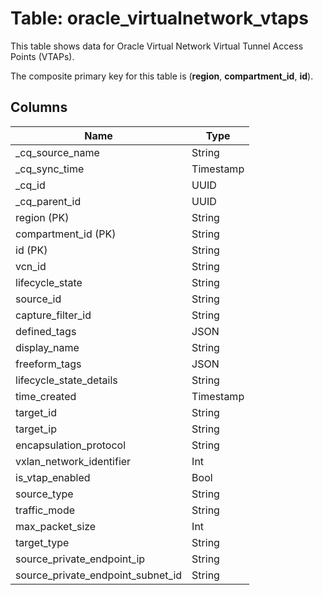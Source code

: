 # Table: oracle_virtualnetwork_vtaps

This table shows data for Oracle Virtual Network Virtual Tunnel Access Points (VTAPs).

The composite primary key for this table is (**region**, **compartment_id**, **id**).

## Columns

| Name          | Type          |
| ------------- | ------------- |
|_cq_source_name|String|
|_cq_sync_time|Timestamp|
|_cq_id|UUID|
|_cq_parent_id|UUID|
|region (PK)|String|
|compartment_id (PK)|String|
|id (PK)|String|
|vcn_id|String|
|lifecycle_state|String|
|source_id|String|
|capture_filter_id|String|
|defined_tags|JSON|
|display_name|String|
|freeform_tags|JSON|
|lifecycle_state_details|String|
|time_created|Timestamp|
|target_id|String|
|target_ip|String|
|encapsulation_protocol|String|
|vxlan_network_identifier|Int|
|is_vtap_enabled|Bool|
|source_type|String|
|traffic_mode|String|
|max_packet_size|Int|
|target_type|String|
|source_private_endpoint_ip|String|
|source_private_endpoint_subnet_id|String|